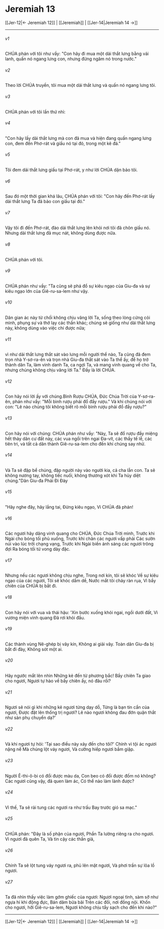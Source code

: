 # Jeremiah 13

[[Jer-12|← Jeremiah 12]] | [[Jeremiah]] | [[Jer-14|Jeremiah 14 →]]
***



###### v1 
CHÚA phán với tôi như vầy: "Con hãy đi mua một dải thắt lưng bằng vải lanh, quấn nó ngang lưng con, nhưng đừng ngâm nó trong nước." 

###### v2 
Theo lời CHÚA truyền, tôi mua một dải thắt lưng và quấn nó ngang lưng tôi. 

###### v3 
CHÚA phán với tôi lần thứ nhì: 

###### v4 
"Con hãy lấy dải thắt lưng mà con đã mua và hiện đang quấn ngang lưng con, đem đến Phơ-rát và giấu nó tại đó, trong một kẽ đá." 

###### v5 
Tôi đem dải thắt lưng giấu tại Phơ-rát, y như lời CHÚA dặn bảo tôi. 

###### v6 
Sau đó một thời gian khá lâu, CHÚA phán với tôi: "Con hãy đến Phơ-rát lấy dải thắt lưng Ta đã bảo con giấu tại đó." 

###### v7 
Vậy tôi đi đến Phơ-rát, đào dải thắt lưng lên khỏi nơi tôi đã chôn giấu nó. Nhưng dải thắt lưng đã mục nát, không dùng được nữa. 

###### v8 
CHÚA phán với tôi. 

###### v9 
CHÚA phán như vầy: "Ta cũng sẽ phá đổ sự kiêu ngạo của Giu-đa và sự kiêu ngạo lớn của Giê-ru-sa-lem như vậy. 

###### v10 
Dân gian ác này từ chối không chịu vâng lời Ta, sống theo lòng cứng cỏi mình, phụng sự và thờ lạy các thần khác; chúng sẽ giống như dải thắt lưng này, không dùng vào việc chi được nữa; 

###### v11 
vì như dải thắt lưng thắt sát vào lưng mỗi người thể nào, Ta cũng đã đem trọn nhà Y-sơ-ra-ên và trọn nhà Giu-đa thắt sát vào Ta thể ấy, để họ trở thành dân Ta, làm vinh danh Ta, ca ngợi Ta, và mang vinh quang về cho Ta, nhưng chúng không chịu vâng lời Ta." Đấy là lời CHÚA. 

###### v12 
Con hãy nói lời ấy với chúng.Bình Rượu CHÚA, Đức Chúa Trời của Y-sơ-ra-ên, phán như vầy: "Mỗi bình rượu phải đổ đầy rượu." Và khi chúng nói với con: "Lẽ nào chúng tôi không biết rõ mỗi bình rượu phải đổ đầy rượu?" 

###### v13 
Con hãy nói với chúng: CHÚA phán như vầy: "Này, Ta sẽ đổ rượu đầy miệng hết thảy dân cư đất này, các vua ngồi trên ngai Đa-vít, các thầy tế lễ, các tiên tri, và tất cả dân thành Giê-ru-sa-lem cho đến khi chúng say nhừ. 

###### v14 
Và Ta sẽ đập bể chúng, đập người này vào người kia, cả cha lẫn con. Ta sẽ không nương tay, không tiếc nuối, không thương xót khi Ta hủy diệt chúng."Dân Giu-đa Phải Đi Đày 

###### v15 
"Hãy nghe đây, hãy lắng tai, Đừng kiêu ngạo, Vì CHÚA đã phán! 

###### v16 
Các ngươi hãy dâng vinh quang cho CHÚA, Đức Chúa Trời mình, Trước khi Ngài cho bóng tối phủ xuống, Trước khi chân các ngươi vấp phải Các sườn núi vào lúc trời chạng vạng, Trước khi Ngài biến ánh sáng các ngươi trông đợi Ra bóng tối tử vong dày đặc. 

###### v17 
Nhưng nếu các ngươi không chịu nghe, Trong nơi kín, tôi sẽ khóc Về sự kiêu ngạo của các ngươi, Tôi sẽ khóc dầm dề, Nước mắt tôi chảy ràn rụa, Vì bầy chiên của CHÚA bị bắt đi. 

###### v18 
Con hãy nói với vua và thái hậu: 'Xin bước xuống khỏi ngai, ngồi dưới đất, Vì vương miện vinh quang Đã rơi khỏi đầu. 

###### v19 
Các thành vùng Nê-ghép bị vây kín, Không ai giải vây. Toàn dân Giu-đa bị bắt đi đày, Không sót một ai. 

###### v20 
Hãy ngước mắt lên nhìn Những kẻ đến từ phương bắc! Bầy chiên Ta giao cho ngươi, Ngươi tự hào về bầy chiên ấy, nó đâu rồi? 

###### v21 
Ngươi sẽ nói gì khi những kẻ ngươi từng dạy dỗ, Từng là bạn tin cẩn của ngươi, Được đặt lên thống trị ngươi? Lẽ nào ngươi không đau đớn quặn thắt như sản phụ chuyển dạ?' 

###### v22 
Và khi ngươi tự hỏi: 'Tại sao điều này xảy đến cho tôi?' Chính vì tội ác ngươi nặng nề Mà chúng lột váy ngươi, Và cưỡng hiếp ngươi bầm giập. 

###### v23 
Người Ê-thi-ô-bi có đổi được màu da, Con beo có đổi được đốm nó không? Các ngươi cũng vậy, đã quen làm ác, Có thể nào làm lành được? 

###### v24 
Vì thế, Ta sẽ rải tung các ngươi ra như trấu Bay trước gió sa mạc." 

###### v25 
CHÚA phán: "Đây là số phận của ngươi, Phần Ta lường riêng ra cho ngươi. Vì ngươi đã quên Ta, Và tin cậy các thần giả, 

###### v26 
Chính Ta sẽ lột tung váy ngươi ra, phủ lên mặt ngươi, Và phơi trần sự lõa lồ ngươi. 

###### v27 
Ta đã nhìn thấy việc làm gớm ghiếc của ngươi: Ngươi ngoại tình, sàm sỡ như ngựa hí khi động đực, Bán dâm bừa bãi Trên các đồi, nơi đồng nội. Khốn cho ngươi, hỡi Giê-ru-sa-lem, Ngươi không chịu tẩy sạch cho đến khi nào?"

***
[[Jer-12|← Jeremiah 12]] | [[Jeremiah]] | [[Jer-14|Jeremiah 14 →]]
